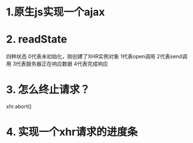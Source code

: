 # 1.原生js实现一个ajax


# 2. readState
四种状态
0代表未初始化，刚创建了XHR实例对象
1代表open调用
2代表send调用
3代表服务器正在响应数据
4代表完成响应

# 3. 怎么终止请求？
xhr.abort()

# 4. 实现一个xhr请求的进度条